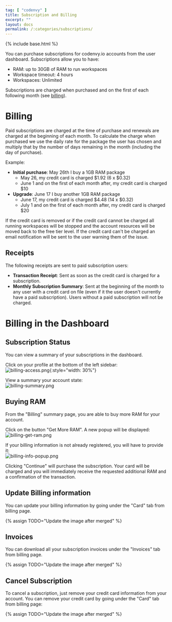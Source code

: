 ```yaml
---
tag: [ "codenvy" ]
title: Subscription and Billing
excerpt: ""
layout: docs
permalink: /:categories/subscriptions/
---
```

{% include base.html %}


You can purchase subscriptions for codenvy.io accounts from the user dashboard. Subscriptions allow you to have:  
- RAM: up to 30GB of RAM to run workspaces  
- Workspace timeout: 4 hours  
- Workspaces: Unlimited  

Subscriptions are charged when purchased and on the first of each following month (see [billing]({{base}}{{site.links["user-subscriptions"]}}#billing)).

# Billing

Paid subscriptions are charged at the time of purchase and renewals are charged at the beginning of each month. To calculate the charge when purchased we use the daily rate for the package the user has chosen and multiply that by the number of days remaining in the month (including the day of purchase).

Example:  
- **Initial purchase**: May 26th I buy a 1GB RAM package  
  - May 26, my credit card is charged $1.92 (6 x $0.32)  
  - June 1 and on the first of each month after, my credit card is charged $10  
- **Upgrade**: June 17 I buy another 1GB RAM package  
  - June 17, my credit card is charged $4.48 (14 x $0.32)  
  - July 1 and on the first of each month after, my credit card is charged $20  

If the credit card is removed or if the credit card cannot be charged all running workspaces will be stopped and the account resources will be moved back to the free tier level.  If the credit card can't be charged an email notification will be sent to the user warning them of the issue.

## Receipts

The following receipts are sent to paid subscription users:  
- **Transaction Receipt**: Sent as soon as the credit card is charged for a subscription.  
- **Monthly Subscription Summary**: Sent at the beginning of the month to any user with a credit card on file (even if it the user doesn't currently have a paid subscription). Users without a paid subscription will not be charged.  

# Billing in the Dashboard

## Subscription Status

You can view a summary of your subscriptions in the dashboard.

Click on your profile at the bottom of the left sidebar:  
![billing-access.png]({{base}}/docs/assets/imgs/codenvy/billing-access.png){:style="width: 30%"}

View a summary your account state:  
![billing-summary.png]({{base}}/docs/assets/imgs/codenvy/billing-summary.png)

## Buying RAM

From the "Billing" summary page, you are able to buy more RAM for your account.

Click on the button "Get More RAM". A new popup will be displayed:  
![billing-get-ram.png]({{base}}/docs/assets/imgs/codenvy/billing-get-ram.png)

If your billing information is not already registered, you will have to provide it:  
![billing-info-popup.png]({{base}}/docs/assets/imgs/codenvy/billing-info-popup.png)

Clicking "Continue" will purchase the subscription. Your card will be charged and you will immediately receive the requested additional RAM and a confirmation of the transaction.

## Update Billing information
You can update your billing information by going under the "Card" tab from billing page.

{% assign TODO="Update the image after merged" %}

## Invoices

You can download all your subscription invoices under the "Invoices" tab from billing page.

{% assign TODO="Update the image after merged" %}

## Cancel Subscription

To cancel a subscription, just remove your credit card information from your account. You can remove your credit card by going under the "Card" tab from billing page:

{% assign TODO="Update the image after merged" %}
